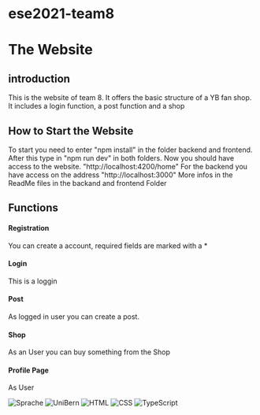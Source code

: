 # ese2021-team8

# The Website

## introduction

This is the website of team 8. It offers the basic structure of a YB fan shop.
It includes a login function, a post function and a shop

## How to Start the Website

To start you need to enter "npm install" in the folder backend and frontend.
After this type in "npm run dev" in both folders.
Now you should have access to the website. "http://localhost:4200/home"
For the backend you have access on the address "http://localhost:3000"
More infos in the ReadMe files in the backand and frontend Folder

## Functions

#### Registration

You can create a account, required fields are marked with a *

#### Login

This is a loggin

#### Post 
As logged in user you can create a post.

#### Shop 
As an User you can buy something from the Shop 

#### Profile Page 
As User 



![Sprache](https://img.shields.io/badge/language-English-red)
![UniBern](https://img.shields.io/badge/organization-UniBern-green)
![HTML](https://img.shields.io/badge/-HTML-blue)
![CSS](https://img.shields.io/badge/-CSS-blue)
![TypeScript](https://img.shields.io/badge/-TypeScript-blue)